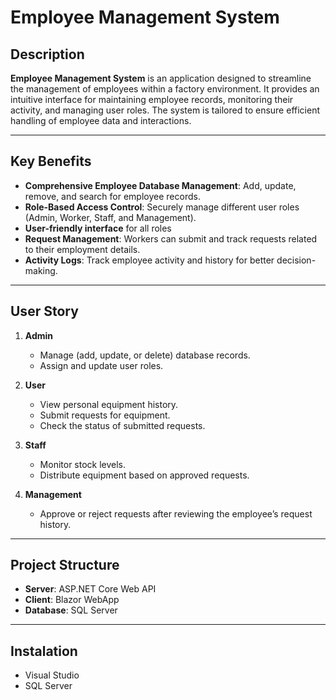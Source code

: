 # Employee Management System

##  Description  
**Employee Management System** is an application designed to streamline the management of employees within a factory environment. It provides an intuitive interface for maintaining employee records, monitoring their activity, and managing user roles. The system is tailored to ensure efficient handling of employee data and interactions.

---

##  Key Benefits  
- **Comprehensive Employee Database Management**: Add, update, remove, and search for employee records.
- **Role-Based Access Control**: Securely manage different user roles (Admin, Worker, Staff, and Management).
- **User-friendly interface** for all roles  
- **Request Management**: Workers can submit and track requests related to their employment details.
-  **Activity Logs**: Track employee activity and history for better decision-making. 

---


## User Story    

1. **Admin**  
   - Manage (add, update, or delete) database records.
   - Assign and update user roles. 

2. **User**  
   - View personal equipment history.  
   - Submit requests for equipment.  
   - Check the status of submitted requests.  

3. **Staff**  
   - Monitor stock levels.  
   - Distribute equipment based on approved requests.  

4. **Management**  
   - Approve or reject requests after reviewing the employee’s request history.  

---

##  Project Structure  

- **Server**: ASP.NET Core Web API  
- **Client**: Blazor  WebApp  
- **Database**: SQL Server  

---

## Instalation

- Visual Studio
- SQL Server

